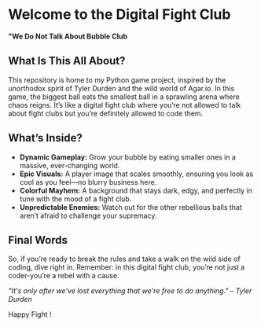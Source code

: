 # Welcome to the Digital Fight Club

**"We Do Not Talk About Bubble Club**

## What Is This All About?

This repository is home to my Python game project, inspired by the unorthodox spirit of Tyler Durden and the wild world of Agar.io. In this game, the biggest ball eats the smallest ball in a sprawling arena where chaos reigns. It’s like a digital fight club where you’re not allowed to talk about fight clubs but you’re definitely allowed to code them.

## What’s Inside?

- **Dynamic Gameplay:** Grow your bubble by eating smaller ones in a massive, ever-changing world.
- **Epic Visuals:** A player image that scales smoothly, ensuring you look as cool as you feel—no blurry business here.
- **Colorful Mayhem:** A background that stays dark, edgy, and perfectly in tune with the mood of a fight club.
- **Unpredictable Enemies:** Watch out for the other rebellious balls that aren’t afraid to challenge your supremacy.

## Final Words

So, if you’re ready to break the rules and take a walk on the wild side of coding, dive right in. Remember: in this digital fight club, you’re not just a coder-you’re a rebel with a cause.

*"It's only after we've lost everything that we're free to do anything." – Tyler Durden*

Happy Fight !
